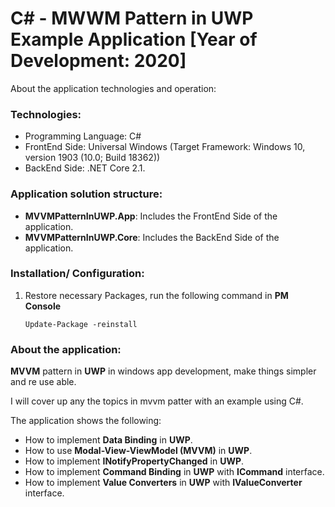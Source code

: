 # C# - MWWM Pattern in UWP Example Application [Year of Development: 2020]

About the application technologies and operation:

### Technologies:
- Programming Language: C#
- FrontEnd Side: Universal Windows (Target Framework: Windows 10, version 1903 (10.0; Build 18362))
- BackEnd Side: .NET Core 2.1.

### Application solution structure:
- **MVVMPatternInUWP.App**: Includes the FrontEnd Side of the application.
- **MVVMPatternInUWP.Core**: Includes the BackEnd Side of the application.

### Installation/ Configuration:

1. Restore necessary Packages, run the following command in **PM Console**

   ```
   Update-Package -reinstall
   ```
 
### About the application:

**MVVM** pattern in **UWP** in windows app development, make things simpler and re use able.

I will cover up any the topics in mvvm patter with an example using C#.

The application shows the following:
- How to implement **Data Binding** in **UWP**.
- How to use **Modal-View-ViewModel (MVVM)** in **UWP**.
- How to implement **INotifyPropertyChanged** in **UWP**.
- How to implement **Command Binding** in **UWP** with **ICommand** interface.
- How to implement **Value Converters** in **UWP** with **IValueConverter** interface.
